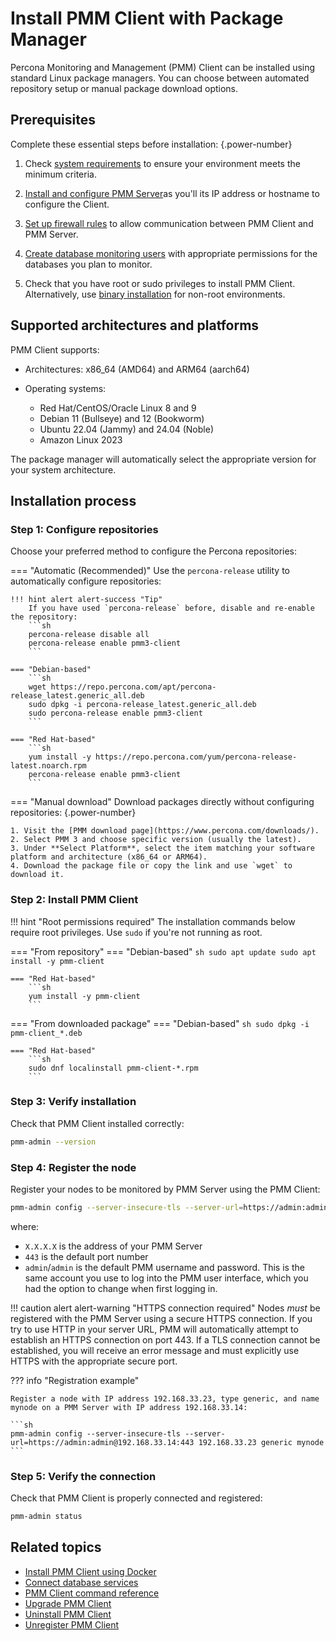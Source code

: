 # Install PMM Client with Package Manager
Percona Monitoring and Management (PMM) Client can be installed using standard Linux package managers. You can choose between automated repository setup or manual package download options.

## Prerequisites

Complete these essential steps before installation:
{.power-number}

1. Check [system requirements](prerequisites.md) to ensure your environment meets the minimum criteria.

2. [Install and configure PMM Server](../install-pmm-server/index.md)as you'll its IP address or hostname to configure the Client.

3. [Set up firewall rules](../plan-pmm-installation/network_and_firewall.md) to allow communication between PMM Client and PMM Server.

4. [Create database monitoring users](prerequisites.md#database-monitoring-requirements) with appropriate permissions for the databases you plan to monitor.

5. Check that you have root or sudo privileges to install PMM Client. Alternatively, use [binary installation](binary_package.md) for non-root environments.

## Supported architectures and platforms
PMM Client supports:

- Architectures: x86_64 (AMD64) and ARM64 (aarch64)
- Operating systems:

    - Red Hat/CentOS/Oracle Linux 8 and 9
    - Debian 11 (Bullseye) and 12 (Bookworm)
    - Ubuntu 22.04 (Jammy) and 24.04 (Noble)
    - Amazon Linux 2023

The package manager will automatically select the appropriate version for your system architecture.

## Installation process

### Step 1: Configure repositories

Choose your preferred method to configure the Percona repositories:

=== "Automatic (Recommended)"
    Use the `percona-release` utility to automatically configure repositories:

    !!! hint alert alert-success "Tip"
        If you have used `percona-release` before, disable and re-enable the repository:
        ```sh
        percona-release disable all
        percona-release enable pmm3-client
        ```

    === "Debian-based"
        ```sh
        wget https://repo.percona.com/apt/percona-release_latest.generic_all.deb
        sudo dpkg -i percona-release_latest.generic_all.deb
        sudo percona-release enable pmm3-client
        ```

    === "Red Hat-based"
        ```sh
        yum install -y https://repo.percona.com/yum/percona-release-latest.noarch.rpm
        percona-release enable pmm3-client
        ```

=== "Manual download"
    Download packages directly without configuring repositories:
    {.power-number}

    1. Visit the [PMM download page](https://www.percona.com/downloads/).
    2. Select PMM 3 and choose specific version (usually the latest).
    3. Under **Select Platform**, select the item matching your software platform and architecture (x86_64 or ARM64).
    4. Download the package file or copy the link and use `wget` to download it.

### Step 2: Install PMM Client

!!! hint "Root permissions required"
    The installation commands below require root privileges. Use `sudo` if you're not running as root.

=== "From repository"
    === "Debian-based"
        ```sh
        sudo apt update
        sudo apt install -y pmm-client
        ```

    === "Red Hat-based"
        ```sh
        yum install -y pmm-client
        ```

=== "From downloaded package"
    === "Debian-based"
        ```sh
        sudo dpkg -i pmm-client_*.deb
        ```

    === "Red Hat-based"
        ```sh
        sudo dnf localinstall pmm-client-*.rpm
        ```

### Step 3: Verify installation

Check that PMM Client installed correctly:

```sh
pmm-admin --version
```

### Step 4: Register the node

Register your nodes to be monitored by PMM Server using the PMM Client:

```sh
pmm-admin config --server-insecure-tls --server-url=https://admin:admin@X.X.X.X:443
```

where: 

- `X.X.X.X` is the address of your PMM Server
- `443` is the default port number
- `admin`/`admin` is the default PMM username and password. This is the same account you use to log into the PMM user interface, which you had the option to change when first logging in.

!!! caution alert alert-warning "HTTPS connection required"
    Nodes *must* be registered with the PMM Server using a secure HTTPS connection. If you try to use HTTP in your server URL, PMM will automatically attempt to establish an HTTPS connection on port 443. If a TLS connection cannot be established, you will receive an error message and must explicitly use HTTPS with the appropriate secure port.

??? info "Registration example"

    Register a node with IP address 192.168.33.23, type generic, and name mynode on a PMM Server with IP address 192.168.33.14:

    ```sh
    pmm-admin config --server-insecure-tls --server-url=https://admin:admin@192.168.33.14:443 192.168.33.23 generic mynode
    ```
    
### Step 5: Verify the connection

Check that PMM Client is properly connected and registered:

```sh
pmm-admin status
```

## Related topics

- [Install PMM Client using Docker](../install-pmm-client/docker.md) 
- [Connect database services](../install-pmm-client/connect-database/index.md) 
- [PMM Client command reference](../../use/commands/pmm-admin.md) 
- [Upgrade PMM Client](../../pmm-upgrade/upgrade_client.md) 
- [Uninstall PMM Client](../../uninstall-pmm/unregister_client.md)
- [Unregister PMM Client](../../uninstall-pmm/unregister_client.md)
